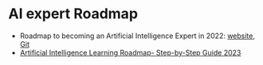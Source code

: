 # AI expert Roadmap



* Roadmap to becoming an Artificial Intelligence Expert in 2022: [website](https://i.am.ai/roadmap/), [Git](https://github.com/AMAI-GmbH/AI-Expert-Roadmap/)
* [Artificial Intelligence Learning Roadmap- Step-by-Step Guide 2023](https://www.mltut.com/artificial-intelligence-learning-roadmap/)
